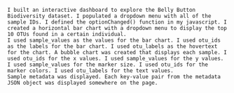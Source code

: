 	I built an interactive dashboard to explore the Belly Button Biodiversity dataset. I populated a dropdown menu with all of the sample IDs. I defined the optionChanged() function in my javascript. I created a horizontal bar chart with a dropdown menu to display the top 10 OTUs found in a certain individual. 
	I used sample_values as the values for the bar chart. I used otu_ids as the labels for the bar chart. I used otu_labels as the hovertext for the chart. A bubble chart was created that displays each sample. I used otu_ids for the x values. I used sample_values for the y values. I used sample_values for the marker size. I used otu_ids for the marker colors. I used otu_labels for the text values. 
	Sample metadata was displayed. Each key-value pair from the metadata JSON object was displayed somewhere on the page. 
